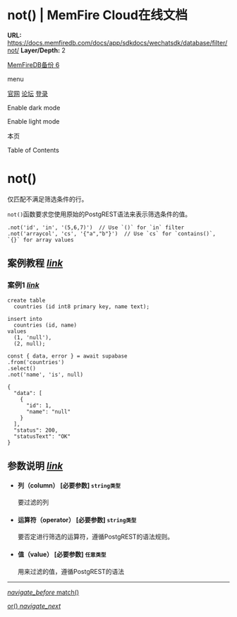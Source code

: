 # not() | MemFire Cloud在线文档

**URL:** https://docs.memfiredb.com/docs/app/sdkdocs/wechatsdk/database/filter/not/
**Layer/Depth:** 2

[MemFireDB备份 6](/)

menu

[官网](https://memfiredb.com/)
[论坛](https://community.memfiredb.com/)
[登录](https://cloud.memfiredb.com/auth/login)

Enable dark mode

Enable light mode

本页

Table of Contents

# not()

仅匹配不满足筛选条件的行。

`not()`函数要求您使用原始的PostgREST语法来表示筛选条件的值。

```
.not('id', 'in', '(5,6,7)')  // Use `()` for `in` filter
.not('arraycol', 'cs', '{"a","b"}')  // Use `cs` for `contains()`, `{}` for array values
```

## 案例教程 [*link*](#%e6%a1%88%e4%be%8b%e6%95%99%e7%a8%8b)

### 案例1 [*link*](#%e6%a1%88%e4%be%8b1)

```
create table
  countries (id int8 primary key, name text);

insert into
  countries (id, name)
values
  (1, 'null'),
  (2, null);
```

```
const { data, error } = await supabase
.from('countries')
.select()
.not('name', 'is', null)
```

```
{
  "data": [
    {
      "id": 1,
      "name": "null"
    }
  ],
  "status": 200,
  "statusText": "OK"
}
```

## 参数说明 [*link*](#%e5%8f%82%e6%95%b0%e8%af%b4%e6%98%8e)

* #### 列（column） [必要参数] `string类型`

  要过滤的列
* #### 运算符（operator） [必要参数] `string类型`

  要否定进行筛选的运算符，遵循PostgREST的语法规则。
* #### 值（value） [必要参数] `任意类型`

  用来过滤的值，遵循PostgREST的语法

---

[*navigate\_before* match()](/docs/app/sdkdocs/wechatsdk/database/filter/match/)

[or() *navigate\_next*](/docs/app/sdkdocs/wechatsdk/database/filter/or/)